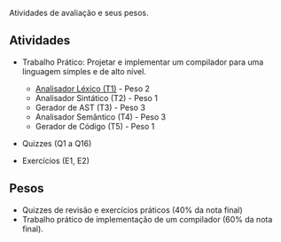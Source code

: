 Atividades de avaliação e seus pesos. 

## Atividades

* Trabalho Prático:  Projetar e implementar um compilador para uma linguagem simples e de alto nível.
   * [Analisador Léxico (T1)](./t1.md) - Peso 2
   * Analisador Sintático (T2) - Peso 1
   * Gerador de AST (T3) - Peso 3
   * Analisador Semântico (T4) - Peso 3
   * Gerador de Código (T5) - Peso 1

* Quizzes (Q1 a Q16)
* Exercícios (E1, E2)

## Pesos

* Quizzes de revisão e exercícios práticos (40% da nota final)
* Trabalho prático de implementação de um compilador (60% da nota final). 
